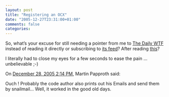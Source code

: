 ```yaml
---
layout: post
title: "Registering an OCX"
date: "2005-12-27T23:31:00+01:00"
comments: false
categories: 
---
```


<p>So, what&#8217;s your excuse for still needing a pointer from me to <a href="http://thedailywtf.com">The Daily WTF</a> instead of reading it directly or subscribing to <a href="http://TheDailyWTF.com/Rss.aspx">its feed</a>? After reading <a href="http://thedailywtf.com/forums/54676/ShowPost.aspx">this</a>? </p>

<p>I literally had to close my eyes for a few seconds to ease the pain &#8230; unbelievable ;-)</p>

<section class="comments">

<div class="comment" id="comment-753">
On <a href="#comment-753" title="Permalink to this comment">December 28, 2005  2:14 PM</a>, Martin Papproth
said:
<p>Ouch ! Probably the code author also prints out his Emails and send them by snailmail&#8230; Well, it worked in the good old days.</p>


</section>

